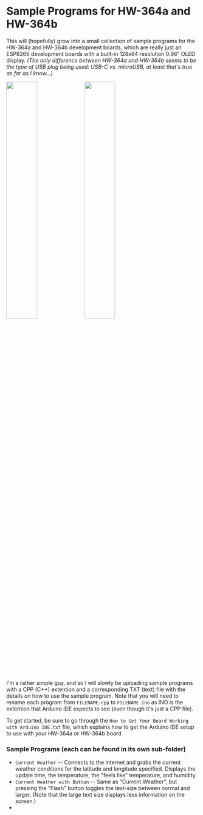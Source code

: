 # Sample Programs for HW-364a and HW-364b
This will (hopefully) grow into a small collection of sample programs for the HW-364a and HW-364b development boards, which are really just an ESP8266 development boards with a built-in 128x64 resolution 0.96" OLED display. *(The only difference between HW-364a and HW-364b seems to be the type of USB plug being used: USB-C vs. microUSB, at least that's true as far as I know...)*

<img src="https://github.com/jdshaffer/sample_programs_for_HW-364a_and_HW-364b/blob/main/current_weather.jpg" width=40%> <img src="https://github.com/jdshaffer/sample_programs_for_HW-364a_and_HW-364b/blob/main/current_weather_button.jpg" width=40%>

I'm a rather simple guy, and so I will slowly be uploading sample programs with a CPP (C++) extention and a corresponding TXT (text) file with the details on how to use the sample program. Note that you will need to rename each program from `FILENAME.cpp` to `FILENAME.ino` as INO is the extention that Arduino IDE expects to see (even though it's just a CPP file).

To get started, be sure to go through the `How to Get Your Board Working with Arduino IDE.txt` file, which explains how to get the Arduino IDE setup to use with your HW-364a or HW-364b board.

### Sample Programs (each can be found in its own sub-folder)
* `Current Weather` -- Connects to the internet and grabs the current weather conditions for the latitude and longitude specified. Displays the update time, the temperature, the "feels like" temperature, and humidity. 
* `Current Weather with Button` -- Same as "Current Weather", but pressing the "Flash" button toggles the text-size between normal and larger. (Note that the large text size displays less information on the screen.)
* 
